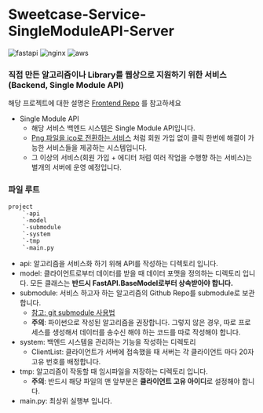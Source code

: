 # Sweetcase-Service-SingleModuleAPI-Server
![fastapi](https://img.shields.io/badge/fastapi-109989?style=flat-square&logo=FASTAPI&logoColor=white)
![nginx](https://img.shields.io/badge/Nginx-009639?style=flat-square&logo=nginx&logoColor=white)
![aws](https://img.shields.io/badge/AWS_EC2-232F3E?style=flat-square&logo=amazon-aws&logoColor=white)
### 직접 만든 알고리즘이나 Library를 웹상으로 지원하기 위한 서비스 (Backend, Single Module API)
해당 프로젝트에 대한 설명은 [Frontend Repo](https://github.com/SweetCase-Cobalto/Sweetcase-Service-client) 를 참고하세요<br />

* Single Module API
    * 해당 서비스 백엔드 시스템은 Single Module API입니다.
    * [Png 파일을 ico로 전환하는 서비스](https://convertio.co/kr/png-ico/) 처럼 회원 가입 없이 클릭 한번에 해결이 가능한 서비스들을 제공하는 시스템입니다.
    * 그 이상의 서비스(회원 가입 + 에디터 처럼 여러 작업을 수행향 하는 서비스)는 별개의 서버에 운영 예정입니다.
### 파일 루트
```
project
    `-api
    `-model
    `-submodule
    `-system
    `-tmp
    `-main.py
```
* api: 알고리즘을 서비스화 하기 위해 API를 작성하는 디렉토리 입니다.
* model: 클라이언트로부터 데이터를 받을 때 데이터 포맷을 정의하는 디렉토리 입니다. 모든 클래스는 **반드시 FastAPI.BaseModel로부터 상속받아야 합니다.**
* submodule: 서비스 하고자 하는 알고리즘의 Github Repo를 submodule로 보관합니다.
    * [참고: git submodule 사용법]("https://git-scm.com/book/ko/v2/Git-%EB%8F%84%EA%B5%AC-%EC%84%9C%EB%B8%8C%EB%AA%A8%EB%93%88")
    * **주의**: 파이썬으로 작성된 알고리즘을 권장합니다. 그렇지 않은 경우, 따로 프로세스를 생성해서 데이터를 송수신 해야 하는 코드를 따로 작성해야 합니다.
* system: 백엔드 시스템을 관리하는 기능을 작성하는 디렉토리
  * ClientList: 클라이언트가 서버에 접속했을 때 서버는 각 클라이언트 마다 20자 고유 번호를 배정합니다.
* tmp: 알고리즘이 작동할 때 임시파일을 저장하는 디렉토리 입니다.
  * **주의**: 반드시 해당 파일의 맨 앞부분은 **클라이언트 고유 아이디**로 설정해야 합니다.
* main.py: 최상위 실행부 입니다.